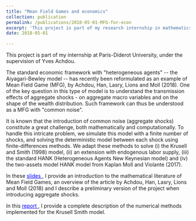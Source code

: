 ```yaml
---
title: "Mean Field Games and economics"
collection: publication
permalink: /publications/2018-05-01-MFG-for-econ
excerpt: 'This project is part of my research internship in mathematics at Paris-Diderot University (LJLL), under the supervision of Yves Achdou. I develop novel methods to simulate Mean Field Games with common noise -- i.e. heterogeneous agents models with aggregate risk.'
date: 2018-05-01

---
```


This project is part of my internship at Paris-Diderot University, under the supervision of Yves Achdou. 

The standard economic framework with "heterogeneous agents" -- the Aiyagari-Bewley model -- has recently been reformulated as an example of Mean Field Game (MFG), by Achdou, Han, Lasry, Lions and Moll (2018). One of the key question in this type of model is to understand the transmission effects of aggregate shocks - on aggregate macro variables and on the shape of the wealth distribution. Such framework can thus be understood as a MFG with "common noise".

It is known that the introduction of common noise (aggregate shocks) constitute a great challenge, both mathematically and computationally. To handle this intricate problem, we simulate this model with a finite number of shocks, and solving the deterministic model between each shock using finite-differences methods. We adapt these methods to solve (i) the Krusell and Smith (1998) model, (ii) an extension with endogenous labor supply, (iii) the standard HANK (Heterogeneous Agents New Keynesian model) and (iv) the two-assets model HANK model from Kaplan Moll and Violante (2017).

In these <a href='https://thomasbourany.github.io/files/Pres_MFG_MiMh.pdf' style="color:blue">slides </a>, I provide an introduction to the mathematical literature of Mean Field Games, an overview of the article by Achdou, Han, Lasry, Lions and Moll (2018) and I describe a preliminary version of the project when introducing aggregate shocks.

In this <a href='https://thomasbourany.github.io/files/Rapport Thomas Bourany_v1.pdf' style="color:blue">report </a>, I provide a complete description of the numerical methods implemented for the Krusell Smith model. 
